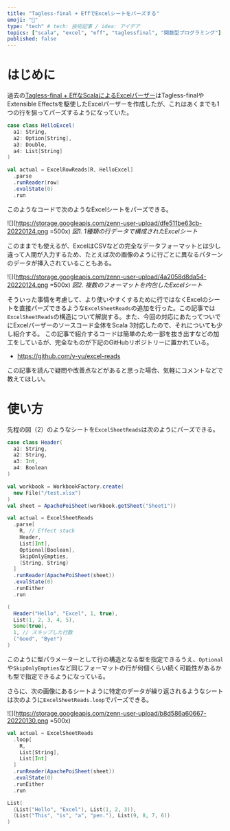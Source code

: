 ```yaml
---
title: "Tagless-final + EffでExcelシートをパーズする"
emoji: "🧾"
type: "tech" # tech: 技術記事 / idea: アイデア
topics: ["scala", "excel", "eff", "taglessfinal", "関数型プログラミング"]
published: false
---
```


# はじめに

過去の[Tagless-final + EffなScalaによるExcelパーザー](https://zenn.dev/yyu/articles/61799662c042ac.md)はTagless-finalやExtensible Effectsを駆使したExcelパーザーを作成したが、これはあくまでも1つの行を狙ってパーズするようになっていた。

```scala
case class HelloExcel(
  a1: String,
  a2: Option[String],
  a3: Double,
  a4: List[String]
)

val actual = ExcelRowReads[R, HelloExcel]
  .parse
  .runReader(row)
  .evalState(0)
  .run
```

このようなコードで次のようなExcelシートをパーズできる。

![](https://storage.googleapis.com/zenn-user-upload/dfe511be63cb-20220124.png =500x)
*図1. 1種類の行データで構成されたExcelシート*

このままでも使えるが、ExcelはCSVなどの完全なデータフォーマットとは少し違って人間が入力するため、たとえば次の画像のように行ごとに異なるパターンのデータが挿入されていることもある。

![](https://storage.googleapis.com/zenn-user-upload/4a2058d8da54-20220124.png =500x)
*図2. 複数のフォーマットを内包したExcelシート*

そういった事情を考慮して、より使いやすくするために行ではなくExcelのシートを直接パーズできるような`ExcelSheetReads`の追加を行った。この記事では`ExcelSheetReads`の構造について解説する。また、今回の対応にあたってついでにExcelパーザーのソースコード全体をScala 3対応したので、それについても少し紹介する。
この記事で紹介するコードは簡単のため一部を抜き出すなどの加工をしているが、完全なものが下記のGitHubリポジトリーに置かれている。

- https://github.com/y-yu/excel-reads

この記事を読んで疑問や改善点などがあると思った場合、気軽にコメントなどで教えてほしい。

# 使い方

先程の図（2）のようなシートを`ExcelSheetReads`は次のようにパーズできる。

```scala
case class Header(
  a1: String,
  a2: String,
  a3: Int,
  a4: Boolean
)

val workbook = WorkbookFactory.create(
  new File("/test.xlsx")
)
val sheet = ApachePoiSheet(workbook.getSheet("Sheet1"))

val actual = ExcelSheetReads
  .parse[
    R, // Effect stack
    Header,
    List[Int],
    Optional[Boolean],
    SkipOnlyEmpties, 
    (String, String)
  ]
  .runReader(ApachePoiSheet(sheet))
  .evalState(0)
  .runEither
  .run
```

```scala
(
  Header("Hello", "Excel", 1, true),
  List(1, 2, 3, 4, 5),
  Some(true),
  1, // スキップした行数
  ("Good", "Bye!")
)
```

このように型パラメーターとして行の構造となる型を指定できるうえ、`Optional`や`SkipOnlyEmpties`など同じフォーマットの行が何個くらい続く可能性があるかも型で指定できるようになっている。

さらに、次の画像にあるシートように特定のデータが繰り返されるようなシートは次のように`ExcelSheetReads.loop`でパーズできる。

![](https://storage.googleapis.com/zenn-user-upload/b8d586a60667-20220130.png =500x)

```scala
val actual = ExcelSheetReads
  .loop[
    R,
    List[String],
    List[Int]
  ]
  .runReader(ApachePoiSheet(sheet))
  .evalState(0)
  .runEither
  .run
```

```scala
List(
  (List("Hello", "Excel"), List(1, 2, 3)),
  (List("This", "is", "a", "pen."), List(9, 8, 7, 6))
)
```